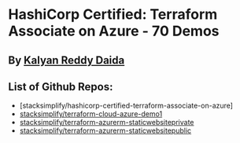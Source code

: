 # HashiCorp Certified: Terraform Associate on Azure - 70  Demos 
## By [Kalyan Reddy Daida](https://www.udemy.com/course/hashicorp-certified-terraform-associate-on-azure-cloud)


## List of Github Repos: 
* [stacksimplify/hashicorp-certified-terraform-associate-on-azure]
* [stacksimplify/terraform-cloud-azure-demo1](https://github.com/stacksimplify/terraform-cloud-azure-demo1)
* [stacksimplify/terraform-azurerm-staticwebsiteprivate](https://github.com/stacksimplify/terraform-azurerm-staticwebsiteprivate)
* [stacksimplify/terraform-azurerm-staticwebsitepublic](https://github.com/stacksimplify/terraform-azurerm-staticwebsitepublic)


